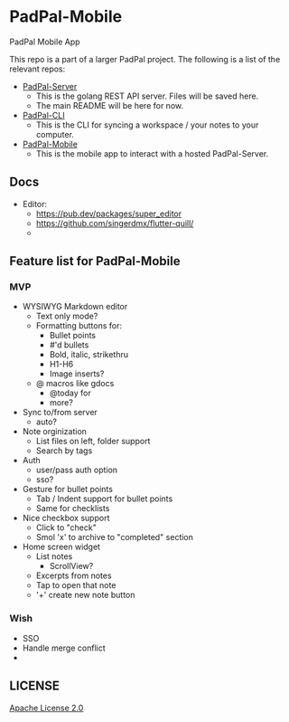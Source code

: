 # PadPal-Mobile
PadPal Mobile App

This repo is a part of a larger PadPal project. The following is a list of the relevant repos:
- [PadPal-Server](https://github.com/ssebs/PadPal-Server/)
  - This is the golang REST API server. Files will be saved here.
  - The main README will be here for now.
- [PadPal-CLI](https://github.com/ssebs/PadPal-CLI/)
  - This is the CLI for syncing a workspace / your notes to your computer.
- [PadPal-Mobile](https://github.com/ssebs/PadPal-Mobile)
  - This is the mobile app to interact with a hosted PadPal-Server.

## Docs
- Editor:
  - https://pub.dev/packages/super_editor
  - https://github.com/singerdmx/flutter-quill/
  - 
 
## Feature list for PadPal-Mobile
### MVP
- WYSIWYG Markdown editor
  - Text only mode?
  - Formatting buttons for:
    - Bullet points
    - #'d bullets
    - Bold, italic, strikethru
    - H1-H6
    - Image inserts?
  - @ macros like gdocs
    - @today for <insert date>
    - more?
- Sync to/from server
  - auto?
- Note orginization
  - List files on left, folder support
  - Search by tags
- Auth
  - user/pass auth option
  - sso?
- Gesture for bullet points
  - Tab / Indent support for bullet points
  - Same for checklists
- Nice checkbox support
  - Click to "check"
  - Smol 'x' to archive to "completed" section
- Home screen widget
  - List notes
    - ScrollView?
  - Excerpts from notes
  - Tap to open that note
  - '+' create new note button

### Wish
- SSO 
- Handle merge conflict
- 
 
## LICENSE
[Apache License 2.0](./LICENSE)
